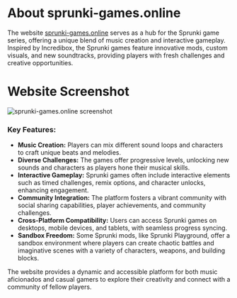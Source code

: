 # About sprunki-games.online

The website [sprunki-games.online](https://sprunki-games.online) serves as a hub for the Sprunki game series, offering a unique blend of music creation and interactive gameplay. Inspired by Incredibox, the Sprunki games feature innovative mods, custom visuals, and new soundtracks, providing players with fresh challenges and creative opportunities.

# Website Screenshot
![sprunki-games.online screenshot](https://images.sprunki-games.online/2025-05-27/ugouir9phZ4p3oNJ.webp)

### Key Features:

*   **Music Creation:** Players can mix different sound loops and characters to craft unique beats and melodies.
*   **Diverse Challenges:** The games offer progressive levels, unlocking new sounds and characters as players hone their musical skills.
*   **Interactive Gameplay:** Sprunki games often include interactive elements such as timed challenges, remix options, and character unlocks, enhancing engagement.
*   **Community Integration:** The platform fosters a vibrant community with social sharing capabilities, player achievements, and community challenges.
*   **Cross-Platform Compatibility:** Users can access Sprunki games on desktops, mobile devices, and tablets, with seamless progress syncing.
*   **Sandbox Freedom:** Some Sprunki mods, like Sprunki Playground, offer a sandbox environment where players can create chaotic battles and imaginative scenes with a variety of characters, weapons, and building blocks.

The website provides a dynamic and accessible platform for both music aficionados and casual gamers to explore their creativity and connect with a community of fellow players.

